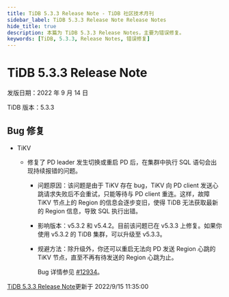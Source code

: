 ```yaml
---
title: TiDB 5.3.3 Release Note - TiDB 社区技术月刊
sidebar_label: TiDB 5.3.3 Release Note Release Notes
hide_title: true
description: 本篇为 TiDB 5.3.3 Release Notes，主要为错误修复。
keywords: [TiDB, 5.3.3, Release Notes, 错误修复]
---
```


# TiDB 5.3.3 Release Note

发版日期：2022 年 9 月 14 日

TiDB 版本：5.3.3

## Bug 修复

- TiKV

  - 修复了 PD leader 发生切换或重启 PD 后，在集群中执行 SQL 语句会出现持续报错的问题。

    - 问题原因：该问题是由于 TiKV 存在 bug，TiKV 向 PD client 发送心跳请求失败后不会重试，只能等待与 PD client 重连。这样，故障 TiKV 节点上的 Region 的信息会逐步变旧，使得 TiDB 无法获取最新的 Region 信息，导致 SQL 执行出错。

    - 影响版本：v5.3.2 和 v5.4.2。目前该问题已在 v5.3.3 上修复。如果你使用 v5.3.2 的 TiDB 集群，可以升级至 v5.3.3。

    - 规避方法：除升级外，你还可以重启无法向 PD 发送 Region 心跳的 TiKV 节点，直至不再有待发送的 Region 心跳为止。

      Bug 详情参见 [#12934](https://github.com/tikv/tikv/issues/12934)。

[TiDB 5.3.3 Release Note](https://github.com/pingcap/docs-cn/blob/release-6.1/releases/release-5.3.3.md)更新于 2022/9/15 11:35:00